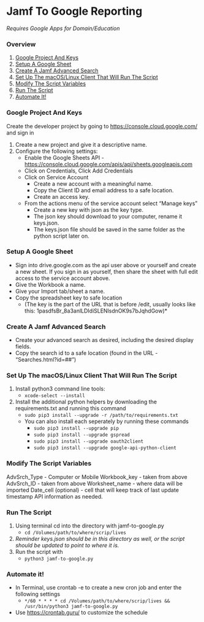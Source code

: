# Jamf To Google Reporting

*Requires Google Apps for Domain/Education*

### Overview
1. [Google Project And Keys](#google-project-and-keys)
2. [Setup A Google Sheet](#setup-a-google-sheet)
3. [Create A Jamf Advanced Search](#create-a-jamf-advanced-search)
4. [Set Up The macOS/Linux Client That Will Run The Script](#set-up-the-macos/linux-client-that-will-run-the-script)
5. [Modify The Script Variables](#modify-the-script-variables)
6. [Run The Script](#run-the-script)
7. [Automate It!](#automate-it!)

### Google Project And Keys 
Create the developer project by going to https://console.cloud.google.com/ and sign in
 1. Create a new project and give it a descriptive name.
 2. Configure the following settings: 
	* Enable the Google Sheets API - https://console.cloud.google.com/apis/api/sheets.googleapis.com
	* Click on Credentials, Click Add Credentials
	* Click on Service Account
		* Create a new account with a meaningful name.
		* Copy the Client ID and email address to a safe location.
		* Create an access key.
	* From the actions menu of the service account select “Manage keys”
		* Create a new key with json as the key type.
		* The json key should download to your computer, rename it keys.json.
		* The keys.json file should be saved in the same folder as the python script later on.

### Setup A Google Sheet
* Sign into drive.google.com as the api user above or yourself and create a new sheet. If you sign in as yourself, then share the sheet with full edit access to the service account above. 
* Give the Workbook a name.
* Give your Import tab/sheet a name.
* Copy the spreadsheet key to safe location 
	* (The key is the part of the URL that is before /edit, usually looks like this: 1pasdfsBr_8a3anlLDIdiSLENlsdnOK9s7bJqhdGow)*

### Create A Jamf Advanced Search
* Create your advanced search as desired, including the desired display fields.
* Copy the search id to a safe location (found in the URL - “Searches.html?id=##”)

### Set Up The macOS/Linux Client That Will Run The Script
1. Install python3 command line tools:
	* `xcode-select --install`
2. Install the additional python helpers by downloading the requirements.txt and running this command
	* `sudo pip3 install --upgrade -r /path/to/requirements.txt`
	* You can also install each seperately by running these commands 
		* `sudo pip3 install --upgrade pip`
		* `sudo pip3 install --upgrade gspread`
		* `sudo pip3 install --upgrade oauth2client`
		* `sudo pip3 install --upgrade google-api-python-client`

### Modify The Script Variables
AdvSrch_Type - Computer or Mobile
Workbook_key - taken from above
AdvSrch_ID - taken from above 
Worksheet_name - where data will be imported
Date_cell (optional) - cell that will keep track of last update timestamp
API information as needed. 

### Run The Script
1. Using terminal cd into the directory with jamf-to-google.py
	* `cd /Volumes/path/to/where/scrip/lives`
2. *Reminder keys.json should be in this directory as well, or the script should be updated to point to where it is.*
3. Run the script with 
	* `python3 jamf-to-google.py`

### Automate it!
* In Terminal, use crontab -e to create a new cron job and enter the following settings
	* `*/60 * * * * cd /Volumes/path/to/where/scrip/lives && /usr/bin/python3 jamf-to-google.py`
* Use https://crontab.guru/ to customize the schedule
